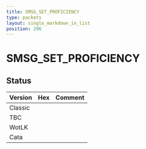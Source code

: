 ```yaml
---
title: SMSG_SET_PROFICIENCY
type: packets
layout: single_markdown_in_list
position: 296
---
```


# SMSG_SET_PROFICIENCY

## Status

Version | Hex | Comment
---------- | ---------- | ---------- 
Classic |  |  
TBC |  |  
WotLK |  |  
Cata |  |  
